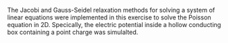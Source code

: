 The Jacobi and Gauss-Seidel relaxation methods for solving a system of linear equations were implemented in this exercise to solve the Poisson equation in 2D. Specically, the electric potential inside a hollow conducting box containing a point charge was simulalted.

